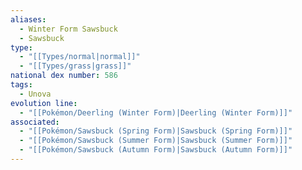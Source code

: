 ```yaml
---
aliases:
  - Winter Form Sawsbuck
  - Sawsbuck
type:
  - "[[Types/normal|normal]]"
  - "[[Types/grass|grass]]"
national dex number: 586
tags:
  - Unova
evolution line:
  - "[[Pokémon/Deerling (Winter Form)|Deerling (Winter Form)]]"
associated:
  - "[[Pokémon/Sawsbuck (Spring Form)|Sawsbuck (Spring Form)]]"
  - "[[Pokémon/Sawsbuck (Summer Form)|Sawsbuck (Summer Form)]]"
  - "[[Pokémon/Sawsbuck (Autumn Form)|Sawsbuck (Autumn Form)]]"
---
```

